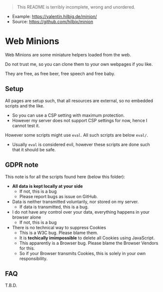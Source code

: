 > This README is terribly incomplete, wrong and unordered.

- Example: https://valentin.hilbig.de/minion/
- Source: https://github.com/hilbix/minion

# Web Minions

Web Minions are some miniature helpers loaded from the web.

Do not trust me, so you can clone them to your own webpages if you like.

They are free, as free beer, free speech and free baby.


## Setup

All pages are setup such, that all resources are external, so no embedded scripts and the like.

- So you can use a CSP setting with maximum protection.
- However my server does not support CSP settings for now, hence I cannot test it.

However some scripts might use `eval`.  All such scripts are below `eval/`.

- Usually `eval` is considered evil, however these scripts are done such that it should be safe.



## GDPR note

This note is for all the scripts found here (below this folder):

- **All data is kept locally at your side**
  - If not, this is a bug
  - Please report bugs as issue on GitHub.
- Data is neither transmitted voluntarily, nor stored on my server.
  - If data is transmitted, this is a bug.
- I do not have any control over your data, everything happens in your browser alone
  - If not, this is a bug
- There is no technical way to suppress Cookies
  - This is a W3C bug.  Please blame them.
  - It is **techically imimpossible** to delete all Cookies using JavaScript.
  - This apparently is a Browser bug.  Please blame the Browser Vendors for this.
  - So if your Browser transmits Cookies, this is solely in your own responsibility.

## FAQ

T.B.D.

